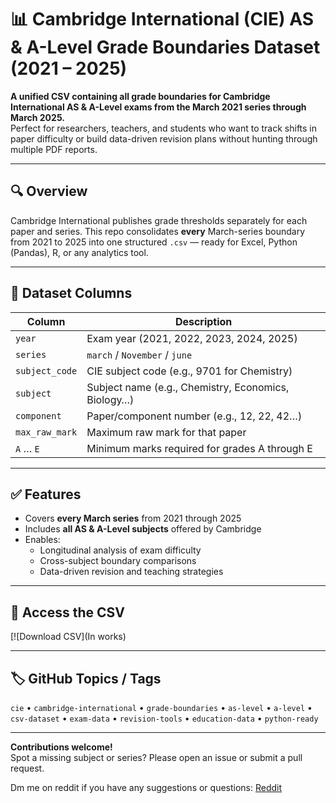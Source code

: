 # 📊 Cambridge International (CIE) AS & A-Level Grade Boundaries Dataset (2021 – 2025)

**A unified CSV containing all grade boundaries for Cambridge International AS & A-Level exams from the March 2021 series through March 2025.**  
Perfect for researchers, teachers, and students who want to track shifts in paper difficulty or build data-driven revision plans without hunting through multiple PDF reports.

---

## 🔍 Overview

Cambridge International publishes grade thresholds separately for each paper and series. This repo consolidates **every** March-series boundary from 2021 to 2025 into one structured `.csv` — ready for Excel, Python (Pandas), R, or any analytics tool.

---

## 📁 Dataset Columns

| Column          | Description                                                |
|-----------------|------------------------------------------------------------|
| `year`          | Exam year (2021, 2022, 2023, 2024, 2025)                   |
| `series`        | `march` / `November` /  `june`                             |
| `subject_code`  | CIE subject code (e.g., 9701 for Chemistry)                |
| `subject`       | Subject name (e.g., Chemistry, Economics, Biology…)        |
| `component`     | Paper/component number (e.g., 12, 22, 42…)                 |
| `max_raw_mark`  | Maximum raw mark for that paper                            |
| `A` … `E`       | Minimum marks required for grades A through E              |

---

## ✅ Features

- Covers **every March series** from 2021 through 2025  
- Includes **all AS & A-Level subjects** offered by Cambridge  
- Enables:
  - Longitudinal analysis of exam difficulty  
  - Cross-subject boundary comparisons  
  - Data-driven revision and teaching strategies  

---

## 📎 Access the CSV

[![Download CSV](In works)

---

## 🏷 GitHub Topics / Tags

`cie` • `cambridge-international` • `grade-boundaries` • `as-level` • `a-level` • `csv-dataset` • `exam-data` • `revision-tools` • `education-data` • `python-ready`

---

**Contributions welcome!**  
Spot a missing subject or series? Please open an issue or submit a pull request.  

Dm me on reddit if you have any suggestions or questions: 
[Reddit](https://www.reddit.com/u/Normal_cat12345/s/dnFIqTHMDO)
